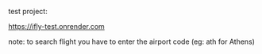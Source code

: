 test project:

https://ifly-test.onrender.com

note:
to search flight you have to enter the airport code (eg: ath for Athens)

